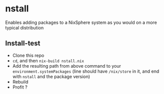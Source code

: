 # nstall
Enables adding packages to a NixSphere system as you would on a more typical distribution

## Install-test
* Clone this repo
* `cd`, and then `nix-build nstall.nix`
* Add the resulting path from above command to your `environment.systemPackages` (line should have `/nix/store` in it, and end with `nstall` and the package version)
* Rebuild
* Profit ?